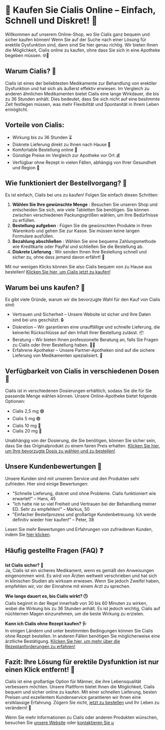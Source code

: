 # 💊 Kaufen Sie Cialis Online – Einfach, Schnell und Diskret! 💊

Willkommen auf unserem Online-Shop, wo Sie Cialis ganz bequem und sicher kaufen können! Wenn Sie auf der Suche nach einer Lösung für erektile Dysfunktion sind, dann sind Sie hier genau richtig. Wir bieten Ihnen die Möglichkeit, Cialis online zu kaufen, ohne dass Sie sich in eine Apotheke begeben müssen. 🌐💉

## Warum Cialis? 🌟

Cialis ist eines der beliebtesten Medikamente zur Behandlung von erektiler Dysfunktion und hat sich als äußerst effektiv erwiesen. Im Vergleich zu anderen ähnlichen Medikamenten bietet Cialis eine lange Wirkdauer, die bis zu 36 Stunden anhält. Dies bedeutet, dass Sie sich nicht auf eine bestimmte Zeit festlegen müssen, was mehr Flexibilität und Spontanität in Ihrem Leben ermöglicht.

## Vorteile von Cialis:

- Wirkung bis zu 36 Stunden ⏳
- Diskrete Lieferung direkt zu Ihnen nach Hause 🚚
- Komfortable Bestellung online 📱
- Günstige Preise im Vergleich zur Apotheke vor Ort 💰
- Verfügbar ohne Rezept in vielen Fällen, abhängig von Ihrer Gesundheit und Region 🏥

## Wie funktioniert der Bestellvorgang? 🛒

Es ist einfach, Cialis bei uns zu kaufen! Folgen Sie einfach diesen Schritten:

1. **Wählen Sie Ihre gewünschte Menge** : Besuchen Sie unseren Shop und entscheiden Sie sich, wie viele Tabletten Sie benötigen. Sie können zwischen verschiedenen Packungsgrößen wählen, um Ihre Bedürfnisse zu erfüllen.
2. **Bestellung aufgeben** : Fügen Sie die gewünschten Produkte in Ihren Warenkorb und gehen Sie zur Kasse. Sie müssen keine langen Formulare ausfüllen.
3. **Bezahlung abschließen** : Wählen Sie eine bequeme Zahlungsmethode wie Kreditkarte oder PayPal und schließen Sie die Bestellung ab.
4. **Diskrete Lieferung** : Wir senden Ihnen Ihre Bestellung schnell und sicher zu, ohne dass jemand davon erfährt! 📨

Mit nur wenigen Klicks können Sie also Cialis bequem von zu Hause aus bestellen! [Klicken Sie hier, um Cialis jetzt zu kaufen!](https://tinyurl.com/buycialisbestprice)

## Warum bei uns kaufen? 🤔

Es gibt viele Gründe, warum wir die bevorzugte Wahl für den Kauf von Cialis sind:

- Vertrauen und Sicherheit – Unsere Website ist sicher und Ihre Daten sind bei uns geschützt. 🔒
- Diskretion – Wir garantieren eine unauffällige und schnelle Lieferung, die keinerlei Rückschlüsse auf den Inhalt Ihrer Bestellung zulässt. 📦
- Beratung – Wir bieten Ihnen professionelle Beratung an, falls Sie Fragen zu Cialis oder Ihrer Bestellung haben. 🧑‍⚕️
- Erfahrene Apotheker – Unsere Partner-Apotheken sind auf die sichere Lieferung von Medikamenten spezialisiert. 🏥

## Verfügbarkeit von Cialis in verschiedenen Dosen 💊

Cialis ist in verschiedenen Dosierungen erhältlich, sodass Sie die für Sie passende Menge wählen können. Unsere Online-Apotheke bietet folgende Optionen:

- Cialis 2,5 mg 🟢
- Cialis 5 mg 🟢
- Cialis 10 mg 🔴
- Cialis 20 mg 🔴

Unabhängig von der Dosierung, die Sie benötigen, können Sie sicher sein, dass Sie das Originalprodukt zu einem fairen Preis erhalten. [Klicken Sie hier, um Ihre bevorzugte Dosis zu wählen und zu bestellen!](https://tinyurl.com/buycialisbestprice)

## Unsere Kundenbewertungen 📝

Unsere Kunden sind mit unserem Service und den Produkten sehr zufrieden. Hier sind einige Bewertungen:

- "Schnelle Lieferung, diskret und ohne Probleme. Cialis funktioniert wie erwartet!" – Hans, 45
- "Ich hatte nie so viel Freiheit und Vertrauen bei der Behandlung meiner ED. Sehr zu empfehlen!" – Markus, 50
- "Einfacher Bestellprozess und großartige Kundenbetreuung. Ich werde definitiv wieder hier kaufen!" – Peter, 38

Lesen Sie mehr Bewertungen und Erfahrungen von zufriedenen Kunden, indem Sie [hier klicken](https://tinyurl.com/buycialisbestprice).

## Häufig gestellte Fragen (FAQ) ❓

**Ist Cialis sicher? 🤔**  
Ja, Cialis ist ein sicheres Medikament, wenn es gemäß den Anweisungen eingenommen wird. Es wird von Ärzten weltweit verschrieben und hat sich in klinischen Studien als wirksam erwiesen. Wenn Sie jedoch Zweifel haben, empfehlen wir, vor der Einnahme mit einem Arzt zu sprechen.

**Wie lange dauert es, bis Cialis wirkt? 🕒**  
Cialis beginnt in der Regel innerhalb von 30 bis 60 Minuten zu wirken, wobei die Wirkung bis zu 36 Stunden anhält. Es ist jedoch wichtig, Cialis auf nüchternen Magen einzunehmen, um die beste Wirkung zu erzielen.

**Kann ich Cialis ohne Rezept kaufen? 🩺**  
In einigen Ländern und unter bestimmten Bedingungen können Sie Cialis ohne Rezept bestellen. In anderen Fällen benötigen Sie möglicherweise eine ärztliche Bestätigung. [Klicken Sie hier, um mehr über die Rezeptanforderungen zu erfahren!](https://tinyurl.com/buycialisbestprice)

## Fazit: Ihre Lösung für erektile Dysfunktion ist nur einen Klick entfernt! 🚀

Cialis ist eine großartige Option für Männer, die ihre Lebensqualität verbessern möchten. Unsere Plattform bietet Ihnen die Möglichkeit, Cialis bequem und sicher online zu kaufen. Mit einer schnellen Lieferung, besten Preisen und exzellentem Kundenservice garantieren wir Ihnen eine erstklassige Erfahrung. Zögern Sie nicht, [jetzt zu bestellen](https://tinyurl.com/buycialisbestprice) und Ihr Leben zu verändern! 💪

Wenn Sie mehr Informationen zu Cialis oder anderen Produkten wünschen, besuchen Sie [unsere Website](https://tinyurl.com/buycialisbestprice) oder [kontaktieren Sie u](https://tinyurl.com/buycialisbestprice)
